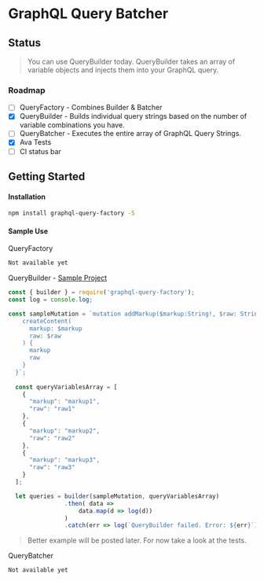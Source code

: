 # GraphQL Query Batcher

## Status
> You can use QueryBuilder today. QueryBuilder takes an array of variable objects and injects them into your GraphQL query. 


### Roadmap
* [  ] QueryFactory - Combines Builder & Batcher
* [x] QueryBuilder - Builds individual query strings based on the number of variable combinations you have. 
* [ ] QueryBatcher - Executes the entire array of GraphQL Query Strings.
* [x] Ava Tests
* [ ] CI status bar

## Getting Started
#### Installation
```bash
npm install graphql-query-factory -S 
```

#### Sample Use
QueryFactory
```js
Not available yet
```


QueryBuilder - [Sample Project](https://github.com/alechp/graphql-query-factory/tree/master/graphql-query-factory-test-project)
```js
const { builder } = require('graphql-query-factory');
const log = console.log;

const sampleMutation = `mutation addMarkup($markup:String!, $raw: String!) {
    createContent(
      markup: $markup 
      raw: $raw
    ) {
      markup
      raw
    }
  }`;
  
  const queryVariablesArray = [
    {
      "markup": "markup1",
      "raw": "raw1"
    },
    {
      "markup": "markup2",
      "raw": "raw2"
    },
    {
      "markup": "markup3",
      "raw": "raw3"
    }
  ];

  let queries = builder(sampleMutation, queryVariablesArray)
                .then( data =>
                    data.map(d => log(d))
                )
                .catch(err => log(`QueryBuilder failed. Error: ${err}`));

```
> Better example will be posted later. For now take a look at the tests.

QueryBatcher 
```js
Not available yet
```